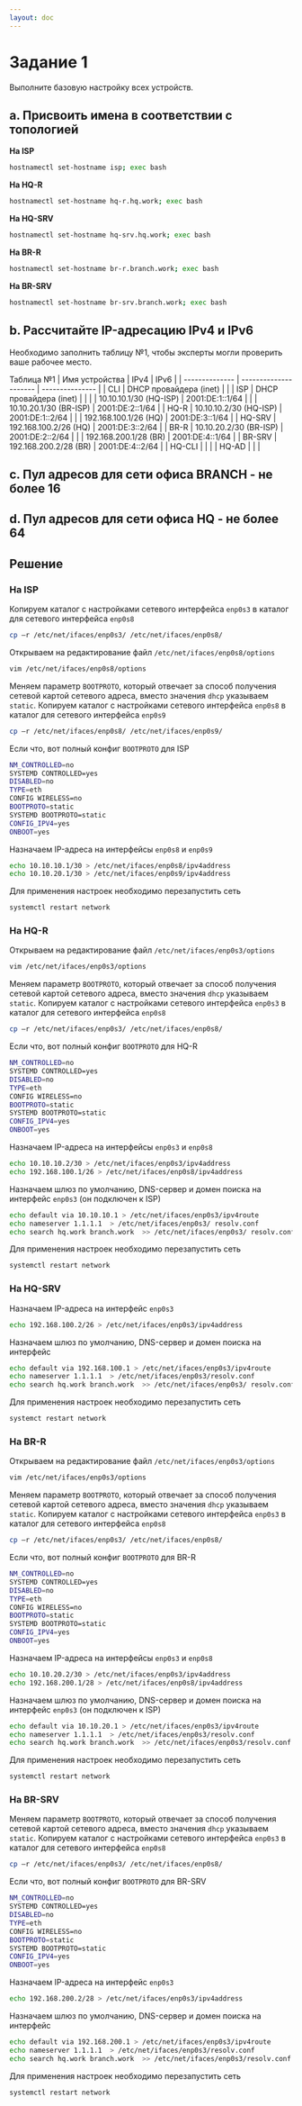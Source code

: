 ```yaml
---
layout: doc
---
```


# Задание 1
Выполните базовую настройку всех устройств.

## a. Присвоить имена в соответствии с топологией

**На ISP**
```bash
hostnamectl set-hostname isp; exec bash
```

**На HQ-R**
```bash
hostnamectl set-hostname hq-r.hq.work; exec bash
```
**На HQ-SRV**
```bash
hostnamectl set-hostname hq-srv.hq.work; exec bash
```
**На BR-R**
```bash
hostnamectl set-hostname br-r.branch.work; exec bash
```

**На BR-SRV**
```bash
hostnamectl set-hostname br-srv.branch.work; exec bash
```

## b. Рассчитайте  IP-адресацию  IPv4  и  IPv6
Необходимо  заполнить  таблицу  №1,  чтобы эксперты могли проверить ваше рабочее место.

Таблица №1
| Имя устройства | IPv4                   | IPv6            |
| -------------- | ---------------------  | --------------- |
| CLI            | DHCP провайдера (inet) |                 |
| ISP            | DHCP провайдера (inet) |                 |
|                | 10.10.10.1/30 (HQ-ISP) | 2001:DE:1::1/64 |
|                | 10.10.20.1/30 (BR-ISP) | 2001:DE:2::1/64 |
| HQ-R           | 10.10.10.2/30 (HQ-ISP) | 2001:DE:1::2/64 |
|                | 192.168.100.1/26 (HQ)  | 2001:DE:3::1/64 |
| HQ-SRV         | 192.168.100.2/26 (HQ)  | 2001:DE:3::2/64 |
| BR-R           | 10.10.20.2/30 (BR-ISP) | 2001:DE:2::2/64 |
|                | 192.168.200.1/28 (BR)  | 2001:DE:4::1/64 |
| BR-SRV         | 192.168.200.2/28 (BR)  | 2001:DE:4::2/64 |
| HQ-CLI         |                        |                 |
| HQ-AD          |                        |                 |

## c. Пул адресов для сети офиса BRANCH - не более 16

## d. Пул адресов для сети офиса HQ - не более 64

## Решение

### На ISP
Копируем каталог с настройками сетевого интерфейса `enp0s3` в каталог для сетевого интерфейса `enp0s8`
```bash
cp –r /etc/net/ifaces/enp0s3/ /etc/net/ifaces/enp0s8/
```

Открываем на редактирование файл `/etc/net/ifaces/enp0s8/options`
```bash
vim /etc/net/ifaces/enp0s8/options
```

Меняем параметр `BOOTPROTO`, который отвечает за способ получения сетевой картой сетевого адреса, вместо значения `dhcp` указываем `static`. Копируем каталог с настройками сетевого интерфейса `enp0s8` в каталог для сетевого интерфейса `enp0s9`
```bash
cp –r /etc/net/ifaces/enp0s8/ /etc/net/ifaces/enp0s9/
```

Если что, вот полный конфиг `BOOTPROTO` для ISP
```bash
NM_CONTROLLED=no
SYSTEMD CONTROLLED=yes
DISABLED=no
TYPE=eth
CONFIG WIRELESS=no
BOOTPROTO=static
SYSTEMD BOOTPROTO=static
CONFIG_IPV4=yes
ONBOOT=yes
```

Назначаем IP-адреса на интерфейсы `enp0s8` и `enp0s9`
```bash
echo 10.10.10.1/30 > /etc/net/ifaces/enp0s8/ipv4address
echo 10.10.20.1/30 > /etc/net/ifaces/enp0s9/ipv4address
```

Для применения настроек необходимо перезапустить сеть
```bash
systemctl restart network
```

### На HQ-R
Открываем на редактирование файл `/etc/net/ifaces/enp0s3/options`
```bash
vim /etc/net/ifaces/enp0s3/options
```

Меняем параметр `BOOTPROTO`, который отвечает за способ получения сетевой картой сетевого адреса, вместо значения `dhcp` указываем `static`. Копируем каталог с настройками сетевого интерфейса `enp0s3` в каталог для сетевого интерфейса `enp0s8`
```bash
cp –r /etc/net/ifaces/enp0s3/ /etc/net/ifaces/enp0s8/
```

Если что, вот полный конфиг `BOOTPROTO` для HQ-R
```bash
NM_CONTROLLED=no
SYSTEMD CONTROLLED=yes
DISABLED=no
TYPE=eth
CONFIG WIRELESS=no
BOOTPROTO=static
SYSTEMD BOOTPROTO=static
CONFIG_IPV4=yes
ONBOOT=yes
```

Назначаем IP-адреса на интерфейсы `enp0s3` и `enp0s8`
```bash
echo 10.10.10.2/30 > /etc/net/ifaces/enp0s3/ipv4address
echo 192.168.100.1/26 > /etc/net/ifaces/enp0s8/ipv4address
```

Назначаем шлюз по умолчанию, DNS-сервер и домен поиска на интерфейс `enp0s3` (он подключен к ISP)
```bash
echo default via 10.10.10.1 > /etc/net/ifaces/enp0s3/ipv4route
echo nameserver 1.1.1.1  > /etc/net/ifaces/enp0s3/ resolv.conf
echo search hq.work branch.work  >> /etc/net/ifaces/enp0s3/ resolv.conf
```

Для применения настроек необходимо перезапустить сеть
```bash
systemctl restart network
```

### На HQ-SRV
Назначаем IP-адреса на интерфейс `enp0s3`
```bash
echo 192.168.100.2/26 > /etc/net/ifaces/enp0s3/ipv4address
```

Назначаем шлюз по умолчанию, DNS-сервер и домен поиска на интерфейс
```bash
echo default via 192.168.100.1 > /etc/net/ifaces/enp0s3/ipv4route
echo nameserver 1.1.1.1  > /etc/net/ifaces/enp0s3/resolv.conf
echo search hq.work branch.work  >> /etc/net/ifaces/enp0s3/ resolv.conf
```

Для применения настроек необходимо перезапустить сеть
```bash
systemct restart network
```

### На BR-R
Открываем на редактирование файл `/etc/net/ifaces/enp0s3/options`
```bash
vim /etc/net/ifaces/enp0s3/options
```

Меняем параметр `BOOTPROTO`, который отвечает за способ получения сетевой картой сетевого адреса, вместо значения `dhcp` указываем `static`. Копируем каталог с настройками сетевого интерфейса `enp0s3` в каталог для сетевого интерфейса `enp0s8`
```bash
cp –r /etc/net/ifaces/enp0s3/ /etc/net/ifaces/enp0s8/
```

Если что, вот полный конфиг `BOOTPROTO` для BR-R
```bash
NM_CONTROLLED=no
SYSTEMD CONTROLLED=yes
DISABLED=no
TYPE=eth
CONFIG WIRELESS=no
BOOTPROTO=static
SYSTEMD BOOTPROTO=static
CONFIG_IPV4=yes
ONBOOT=yes
```

Назначаем IP-адреса на интерфейсы `enp0s3` и `enp0s8`
```bash
echo 10.10.20.2/30 > /etc/net/ifaces/enp0s3/ipv4address
echo 192.168.200.1/28 > /etc/net/ifaces/enp0s8/ipv4address
```

Назначаем шлюз по умолчанию, DNS-сервер и домен поиска на интерфейс `enp0s3` (он подключен к ISP)
```bash
echo default via 10.10.20.1 > /etc/net/ifaces/enp0s3/ipv4route
echo nameserver 1.1.1.1  > /etc/net/ifaces/enp0s3/resolv.conf
echo search hq.work branch.work  >> /etc/net/ifaces/enp0s3/resolv.conf
```

Для применения настроек необходимо перезапустить сеть
```bash
systemctl restart network
```

### На BR-SRV

Меняем параметр `BOOTPROTO`, который отвечает за способ получения сетевой картой сетевого адреса, вместо значения `dhcp` указываем `static`. Копируем каталог с настройками сетевого интерфейса `enp0s3` в каталог для сетевого интерфейса `enp0s8`
```bash
cp –r /etc/net/ifaces/enp0s3/ /etc/net/ifaces/enp0s8/
```

Если что, вот полный конфиг `BOOTPROTO` для BR-SRV
```bash
NM_CONTROLLED=no
SYSTEMD CONTROLLED=yes
DISABLED=no
TYPE=eth
CONFIG WIRELESS=no
BOOTPROTO=static
SYSTEMD BOOTPROTO=static
CONFIG_IPV4=yes
ONBOOT=yes
```

Назначаем IP-адреса на интерфейс `enp0s3`
```bash
echo 192.168.200.2/28 > /etc/net/ifaces/enp0s3/ipv4address
```

Назначаем шлюз по умолчанию, DNS-сервер и домен поиска на интерфейс 

```bash
echo default via 192.168.200.1 > /etc/net/ifaces/enp0s3/ipv4route
echo nameserver 1.1.1.1  > /etc/net/ifaces/enp0s3/resolv.conf
echo search hq.work branch.work  >> /etc/net/ifaces/enp0s3/resolv.conf
```

Для применения настроек необходимо перезапустить сеть
```bash
systemctl restart network
```
